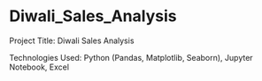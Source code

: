 # Diwali_Sales_Analysis
Project Title: Diwali Sales Analysis

Technologies Used: Python (Pandas, Matplotlib, Seaborn), Jupyter Notebook, Excel 
